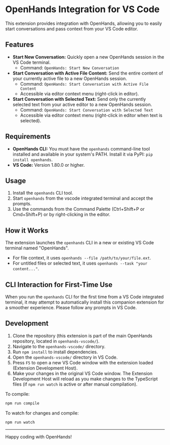 # OpenHands Integration for VS Code

This extension provides integration with OpenHands, allowing you to easily start conversations and pass context from your VS Code editor.

## Features

*   **Start New Conversation:** Quickly open a new OpenHands session in the VS Code terminal.
    *   Command: `OpenHands: Start New Conversation`
*   **Start Conversation with Active File Content:** Send the entire content of your currently active file to a new OpenHands session.
    *   Command: `OpenHands: Start Conversation with Active File Content`
    *   Accessible via editor context menu (right-click in editor).
*   **Start Conversation with Selected Text:** Send only the currently selected text from your active editor to a new OpenHands session.
    *   Command: `OpenHands: Start Conversation with Selected Text`
    *   Accessible via editor context menu (right-click in editor when text is selected).

## Requirements

*   **OpenHands CLI:** You must have the `openhands` command-line tool installed and available in your system's PATH. Install it via PyPI: `pip install openhands`.
*   **VS Code:** Version 1.80.0 or higher.

## Usage

1.  Install the `openhands` CLI tool.
2.  Start `openhands` from the vscode integrated terminal and accept the prompts.
3.  Use the commands from the Command Palette (Ctrl+Shift+P or Cmd+Shift+P) or by right-clicking in the editor.

## How it Works

The extension launches the `openhands` CLI in a new or existing VS Code terminal named "OpenHands".
- For file context, it uses `openhands --file /path/to/your/file.ext`.
- For untitled files or selected text, it uses `openhands --task "your content..."`.

## CLI Interaction for First-Time Use

When you run the `openhands` CLI for the first time from a VS Code integrated terminal, it may attempt to automatically install this companion extension for a smoother experience. Please follow any prompts in VS Code.

## Development

1.  Clone the repository (this extension is part of the main OpenHands repository, located in `openhands-vscode/`).
2.  Navigate to the `openhands-vscode/` directory.
3.  Run `npm install` to install dependencies.
4.  Open the `openhands-vscode/` directory in VS Code.
5.  Press `F5` to open a new VS Code window with the extension loaded (Extension Development Host).
6.  Make your changes in the original VS Code window. The Extension Development Host will reload as you make changes to the TypeScript files (if `npm run watch` is active or after manual compilation).

To compile:
```bash
npm run compile
```

To watch for changes and compile:
```bash
npm run watch
```

---

Happy coding with OpenHands!
